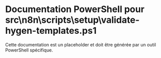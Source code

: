 # Documentation PowerShell pour src\n8n\scripts\setup\validate-hygen-templates.ps1

Cette documentation est un placeholder et doit être générée par un outil PowerShell spécifique.
